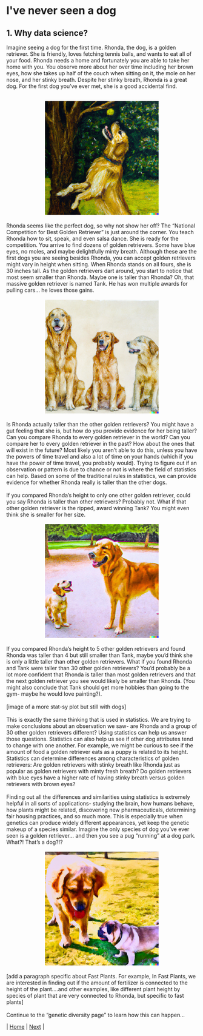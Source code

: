 # I've never seen a dog
## 1. Why data science?

Imagine seeing a dog for the first time. Rhonda, the dog, is a golden retriever. She is friendly, loves fetching tennis balls, and wants to eat all of your food. Rhonda needs a home and fortunately you are able to take her home with you. You observe more about her over time including her brown eyes, how she takes up half of the couch when sitting on it, the mole on her nose, and her stinky breath. Despite her stinky breath, Rhonda is a great dog. For the first dog you’ve ever met, she is a good accidental find. <br>
<br>

<div style="text-align:center"><img src="../images/introduction_rhonda.png" height="300" width="300"/></div>

<br>
Rhonda seems like the perfect dog, so why not show her off? The “National Competition for Best Golden Retriever” is just around the corner. You teach Rhonda how to sit, speak, and even salsa dance. She is ready for the competition. You arrive to find dozens of golden retrievers. Some have blue eyes, no moles, and maybe delightfully minty breath.  Although these are the first dogs you are seeing besides Rhonda, you can accept golden retrievers might vary in height when sitting. When Rhonda stands on all fours, she is 30 inches tall. As the golden retrievers dart around, you start to notice that most seem smaller than Rhonda. Maybe one is taller than Rhonda? Oh, that massive golden retriever is named Tank. He has won multiple awards for pulling cars… he loves those gains. <br>
<br>
<div style="text-align:center"><img src="../images/introduction_goldenretriever_line.png" height="300" width="300"/></div>
<br>
Is Rhonda actually taller than the other golden retrievers? You might have a gut feeling that she is, but how do you provide evidence for her being taller? Can you compare Rhonda to every golden retriever in the world? Can you compare her to every golden retriever in the past? How about the ones that will exist in the future? Most likely you aren’t able to do this, unless you have the powers of time travel and also a lot of time on your hands (which if you have the power of time travel, you probably would). Trying to figure out if an observation or pattern is due to chance or not is where the field of statistics can help. Based on some of the traditional rules in statistics, we can provide evidence for whether Rhonda really is taller than the other dogs. <br>
<br>
If you compared Rhonda’s height to only one other golden retriever, could you say Rhonda is taller than other retrievers? Probably not. What if that other golden retriever is the ripped, award winning Tank? You might even think she is smaller for her size. <br>
<br>
<div style="text-align:center"><img src="../images/golden_height_differences.png" height="300" width="300"/></div>
<br>
If you compared  Rhonda’s height to 5 other golden retrievers and found Rhonda was taller than 4 but still smaller than Tank, maybe you’d think she is only a little taller than other golden retrievers. What if you found Rhonda and Tank were taller than 30 other golden retrievers? You’d probably be a lot more confident that Rhonda is taller than most golden retrievers and that the next golden retriever you see would likely be smaller than Rhonda. (You might also conclude that Tank should get more hobbies than going to the gym- maybe he would love painting?). <br>
<br>
[image of a more stat-sy plot but still with dogs] <br>
<br>
This is exactly the same thinking that is used in statistics. We are trying to make conclusions about an observation we saw- are Rhonda and a group of 30 other golden retrievers different? Using statistics can help us answer those questions. Statistics can also help us see if other dog attributes tend to change with one another. For example, we might be curious to see if the amount of food a golden retriever eats as a puppy is related to its height. Statistics can determine differences among characteristics of golden retrievers: Are golden retrievers with stinky breath like Rhonda just as popular as golden retrievers with minty fresh breath? Do golden retrievers with blue eyes have a higher rate of having stinky breath versus golden retrievers with brown eyes? <br>
<br>
Finding out all the differences and similarities using statistics is extremely helpful in all sorts of applications- studying the brain, how humans behave, how plants might be related, discovering new pharmaceuticals, determining fair housing practices, and so much more. This is especially true when genetics can produce widely different appearances, yet keep the genetic makeup of a species similar. Imagine the only species of dog you’ve ever seen is a golden retriever… and then you see a pug “running” at a dog park. What?! That’s a dog?!? <br>
<br>
<div style="text-align:center"><img src="../images/pug_and_golden.png" height="300" width="300"/></div>
<br>
[add a paragraph specific about Fast Plants. For example, In Fast Plants, we are interested in finding out if the amount of fertilizer is connected to the height of the plant….and other examples, like different plant height by species of plant that are very connected to Rhonda, but specific to fast plants] <br>
<br>
Continue to the “genetic diversity page” to learn how this can happen…

| [Home](https://benrushscience.github.io/learning-data-science/) | [Next](https://benrushscience.github.io/learning-data-science//pages/2-genetic-diversity.html) |
